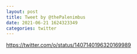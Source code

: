 ```yaml
--- 
layout: post 
title: Tweet by @thePalenimbus 
date: 2021-06-21 1624323349 
categories: twitter 
--- 
```

https://twitter.com/o/status/1407140196320169989
